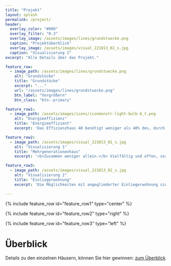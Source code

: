```yaml
---
title: "Projekt"
layout: splash
permalink: /project/
header:
  overlay_color: "#000"
  overlay_filter: "0.3"
  overlay_image: /assets/images/lines/grundstuecke.png
  caption: "Projektüberblick"
  overlay_image: /assets/images/visual_221013_02_s.jpg
  caption: "Visualisierung 2"
excerpt: "Alle Details über das Projekt."

feature_row:
  - image_path: /assets/images/lines/grundstuecke.png
    alt: "Grundstücke"
    title: "Grundstücke"
    excerpt: "..."
    url: "/assets/images/lines/grundstuecke.png"
    btn_label: "Vergrößern"
    btn_class: "btn--primary"

feature_row1:
  - image_path: /assets/images/icons/iconmonstr-light-bulb-6_t.png
    alt: "Energieeffizienz"
    title: "Energieeffizient"
    excerpt: 'Das Effizienzhaus 40 benötigt weniger als 40% des, durch das GEGE vorgegebenen, maximalen Energiebedarfs. Dafür sorgt, unter anderem, die ausgezeichnet gedämmte Gebäudehülle. Ein geringerer Energiebedarf entsteht, was Heizkosten einspart.'

feature_row2:
  - image_path: /assets/images/visual_221013_01_s.jpg
    alt: "Visualisierung 1"
    title: "Mehrgenerationenhaus"
    excerpt: '<b>Zusammen weniger allein.</b> Vielfältig und offen, sozial und familiär: Das Zusammenleben in einem Mehrgenerationenhaus ist für alle Beteiligten ein großer Gewinn. Die Familie rückt näher zusammen - und, dennoch, kann jede Generation ihren eigenen Rückzugsraum beanspruchen.'

feature_row3:
  - image_path: /assets/images/visual_221013_02_s.jpg
    alt: "Visualisierung 2"
    title: "Einliegerwohnung"
    excerpt: 'Die Möglichkeiten mit angegliederter Einliegerwohnung sind nahezu grenzenlos: Vermietung, Rückzugsort für die erwachsen werdenden Kinder, Bleibe für die Großeltern, Büroräume ...'

---
```


{% include feature_row id="feature_row1" type="center" %}

{% include feature_row id="feature_row2" type="right" %}

{% include feature_row id="feature_row3" type="left" %}

# Überblick

Details zu den einzelnen Häusern, können Sie hier gewinnen: [zum Überblick](/overview)

